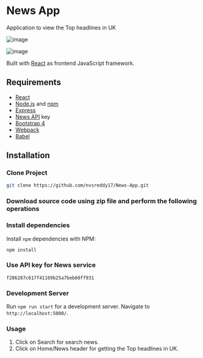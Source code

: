 # News App 

Application to view the Top headlines in UK

![image](https://user-images.githubusercontent.com/27275917/134809660-581ec414-165c-4dc8-920c-190b06413c5d.png)

![image](https://user-images.githubusercontent.com/27275917/134809627-622185b0-417a-4a42-8e34-4e199d2e4925.png)

Built with [React](https://reactjs.org/) as frontend JavaScript framework.

## Requirements

- [React](https://reactjs.org/)
- [Node.js](https://nodejs.org/en/) and [npm](https://www.npmjs.com/)
- [Express](https://expressjs.com/)
- [News API](https://newsapi.org/) key
- [Bootstrap 4](https://getbootstrap.com/)
- [Webpack](https://webpack.js.org/)
- [Babel](https://babeljs.io/)


## Installation

### Clone Project

```sh
git clone https://github.com/nvsreddy17/News-App.git
```
### Download source code using zip file and perform the following operations
### Install dependencies

Install `npm` dependencies with NPM:

```
npm install
```

### Use API key for News service

```
f286287c617f41169b25a7beb60ff931
```

### Development Server
Run `npm run start` for a development server. Navigate to `http://localhost:5000/`.

### Usage
1. Click on Search for search news.
2. Click on Home/News header for getting the Top headlines in UK.
